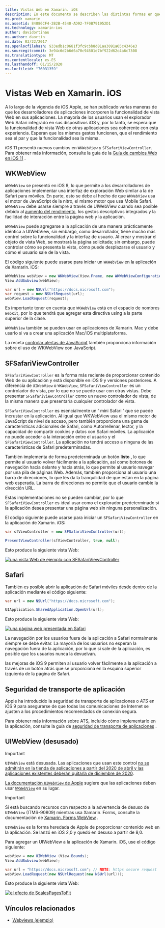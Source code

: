 ```yaml
---
title: Vistas Web en Xamarin. iOS
description: En este documento se describen las distintas formas en que una aplicación de Xamarin. iOS puede mostrar contenido Web. Describe la seguridad de transporte de aplicaciones, WKWebView, SFSafariViewController, Safari y.
ms.prod: xamarin
ms.assetid: 84886CF4-2B2B-4540-AD92-7F0B791952D1
ms.technology: xamarin-ios
author: davidortinau
ms.author: daortin
ms.date: 03/22/2017
ms.openlocfilehash: 933edb1c0681f3fc9cbb8d81aa3091a65c4346e3
ms.sourcegitcommit: 3e94c6d2b6d6a70c94601e7bf922d62c4a6c7308
ms.translationtype: MT
ms.contentlocale: es-ES
ms.lasthandoff: 01/15/2020
ms.locfileid: "76031359"
---
```

# <a name="web-views-in-xamarinios"></a>Vistas Web en Xamarin. iOS

A lo largo de la vigencia de iOS Apple, se han publicado varias maneras de que los desarrolladores de aplicaciones incorporen la funcionalidad de vista Web en sus aplicaciones. La mayoría de los usuarios usan el explorador Web Safari integrado en sus dispositivos iOS y, por lo tanto, se espera que la funcionalidad de vista Web de otras aplicaciones sea coherente con esta experiencia. Esperan que los mismos gestos funcionen, que el rendimiento sea el par y que la funcionalidad sea la misma.

iOS 11 presentó nuevos cambios en `WKWebView` y `SFSafariViewController`. Para obtener más información, consulte la guía de la [Guía de cambios Web en iOS 11](~/ios/platform/introduction-to-ios11/web.md) .

## <a name="wkwebview"></a>WKWebView

`WKWebView` se presentó en iOS 8, lo que permite a los desarrolladores de aplicaciones implementar una interfaz de exploración Web similar a la de Safari para móviles. En parte, esto se debe al hecho de que `WKWebView` usa el motor de JavaScript de la nitro, el mismo motor que usa Mobile Safari. `WKWebView` debe usarse siempre a través de UIWebView cuando sea posible debido al [aumento del rendimiento](http://blog.initlabs.com/post/100113463211/wkwebview-vs-uiwebview), los gestos descriptivos integrados y la facilidad de interacción entre la página web y la aplicación.
  
`WKWebView` puede agregarse a la aplicación de una manera prácticamente idéntica a UIWebView, sin embargo, como desarrollador, tiene mucho más control sobre la funcionalidad y la interfaz de usuario. Al crear y mostrar el objeto de vista Web, se mostrará la página solicitada; sin embargo, puede controlar cómo se presenta la vista, cómo puede desplazarse el usuario y cómo el usuario sale de la vista.  

El código siguiente puede usarse para iniciar un `WKWebView` en la aplicación de Xamarin. iOS:

```csharp
WKWebView webView = new WKWebView(View.Frame, new WKWebViewConfiguration());
View.AddSubview(webView);

var url = new NSUrl("https://docs.microsoft.com");
var request = new NSUrlRequest(url);
webView.LoadRequest(request);
```

Es importante tener en cuenta que `WKWebView` está en el espacio de nombres `WebKit`, por lo que tendrá que agregar esta directiva using a la parte superior de la clase.

`WKWebView` también se pueden usar en aplicaciones de Xamarin. Mac y debe usarlo si va a crear una aplicación Mac/iOS multiplataforma.

La receta [controlar alertas de JavaScript](https://github.com/xamarin/recipes/tree/master/Recipes/ios/content_controls/web_view/handle_javascript_alerts) también proporciona información sobre el uso de WKWebView con JavaScript.

## <a name="sfsafariviewcontroller"></a>SFSafariViewController

 `SFSafariViewController` es la forma más reciente de proporcionar contenido Web de su aplicación y está disponible en iOS 9 y versiones posteriores. A diferencia de `UIWebView` o `WKWebView`, `SFSafariViewController` es un controlador de vista, por lo que no se puede usar con otras vistas. Debe presentar `SFSafariViewController` como un nuevo controlador de vista, de la misma manera que presentaría cualquier controlador de vista.

 `SFSafariViewController` es esencialmente un ' mini Safari ' que se puede incrustar en la aplicación. Al igual que WKWebView usa el mismo motor de JavaScript de nivel de acceso, pero también proporciona una gama de características adicionales de Safari, como Autorrellenar, lector, y la capacidad de compartir cookies y datos con Safari móviles. La aplicación no puede acceder a la interacción entre el usuario y el `SFSafariViewController`. La aplicación no tendrá acceso a ninguna de las características de Safari predeterminadas.

También implementa de forma predeterminada un botón **listo** , lo que permite al usuario volver fácilmente a la aplicación, así como botones de navegación hacia delante y hacia atrás, lo que permite al usuario navegar por una pila de páginas Web. Además, también proporciona al usuario una barra de direcciones, lo que les da la tranquilidad de que están en la página web esperada. La barra de direcciones no permite que el usuario cambie la dirección URL. 

Estas implementaciones no se pueden cambiar, por lo que `SFSafariViewController` es ideal usar como el explorador predeterminado si la aplicación desea presentar una página web sin ninguna personalización.

El código siguiente puede usarse para iniciar un `SFSafariViewController` en la aplicación de Xamarin. iOS:

```csharp
var sfViewController = new SFSafariViewController(url);

PresentViewController(sfViewController, true, null);
```

Esto produce la siguiente vista Web:

[![una vista Web de ejemplo con SFSafariViewController](webview-images/sfsafariviewcontroller.png)](webview-images/sfsafariviewcontroller.png#lightbox)

## <a name="safari"></a>Safari

También es posible abrir la aplicación de Safari móviles desde dentro de la aplicación mediante el código siguiente:

```csharp
var url = new NSUrl("https://docs.microsoft.com");

UIApplication.SharedApplication.OpenUrl(url);
```

Esto produce la siguiente vista Web:

[![una página web presentada en Safari](webview-images/safari.png)](webview-images/safari.png#lightbox)

La navegación por los usuarios fuera de la aplicación a Safari normalmente siempre se debe evitar. La mayoría de los usuarios no esperan la navegación fuera de la aplicación, por lo que si sale de la aplicación, es posible que los usuarios nunca la devuelvan.

las mejoras de iOS 9 permiten al usuario volver fácilmente a la aplicación a través de un botón atrás que se proporciona en la esquina superior izquierda de la página de Safari.

## <a name="app-transport-security"></a>Seguridad de transporte de aplicación

Apple ha introducido la seguridad de transporte de aplicaciones o *ATS* en iOS 9 para asegurarse de que todas las comunicaciones de Internet se ajusten a los procedimientos recomendados de conexión segura.

Para obtener más información sobre ATS, incluido cómo implementarlo en la aplicación, consulte la guía de [seguridad de transporte de aplicaciones](~/ios/app-fundamentals/ats.md) .

## <a name="uiwebview-deprecated"></a>UIWebView (desusado)

> [!IMPORTANT]
> `UIWebView` está desusada. Las aplicaciones que usan este control [no se admitirán en la tienda de aplicaciones a partir del 2020 de abril y las aplicaciones existentes deberán quitarla de diciembre de 2020](https://developer.apple.com/news/?id=12232019b).
> 
> [La documentación `UIWebView` de Apple](https://developer.apple.com/documentation/uikit/uiwebview) sugiere que las aplicaciones deben usar [`WKWebView`](#wkwebview) en su lugar.

> [!IMPORTANT]
> Si está buscando recursos con respecto a la advertencia de desuso de `UIWebView` (ITMS-90809) mientras usa Xamarin. Forms, consulte la documentación de [Xamarin. Forms WebView](~/xamarin-forms/user-interface/webview.md#uiwebview-deprecation-and-app-store-rejection-itms-90809) .

`UIWebView` es la forma heredada de Apple de proporcionar contenido web en la aplicación. Se lanzó en iOS 2,0 y quedó en desuso a partir de 8,0.

Para agregar un UIWebView a la aplicación de Xamarin. iOS, use el código siguiente:

```csharp
webView = new UIWebView (View.Bounds);
View.AddSubview(webView);

var url = "https://docs.microsoft.com"; // NOTE: https secure request
webView.LoadRequest(new NSUrlRequest(new NSUrl(url)));
```

Esto produce la siguiente vista Web:

[![el efecto de ScalesPagesToFit](webview-images/webview.png)](webview-images/webview.png#lightbox)

## <a name="related-links"></a>Vínculos relacionados

- [Webviews (ejemplo)](https://docs.microsoft.com/samples/xamarin/ios-samples/webview)
